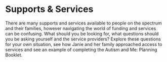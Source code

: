 # Supports & Services

There are many supports and services available to people on the spectrum and their families, however navigating the world of funding and services can be confusing. What should you be looking for, what questions should you be asking yourself and the service providers? Explore these questions for your own situation, see how Janie and her family approached access to services and see an example of completing the Autism and Me: Planning Booklet.
